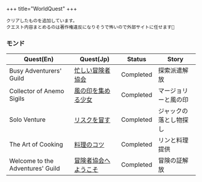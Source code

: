 +++
title="WorldQuest"
+++


```
クリアしたものを追加しています。  
クエスト内容まとめるのは著作権違反になりそうで怖いので外部サイトに任せます🤪  
```

### モンド
| Quest(En)                        | Quest(Jp)                                                                                                                                          | Status    | Story       |
| -------------------------------- | -------------------------------------------------------------------------------------------------------------------------------------------------- | --------- | ----------- |
| Busy Adventurers' Guild          | [忙しい冒険者協会](https://genshin-impact.fandom.com/ja/wiki/%E5%BF%99%E3%81%97%E3%81%84%E5%86%92%E9%99%BA%E8%80%85%E5%8D%94%E4%BC%9A)                     | Completed | 探索派遣解放      |
| Collector of Anemo Sigils        | [風の印を集める少女](https://genshin-impact.fandom.com/ja/wiki/%E9%A2%A8%E3%81%AE%E5%8D%B0%E3%82%92%E9%9B%86%E3%82%81%E3%82%8B%E5%B0%91%E5%A5%B3)           | Completed | マージョリーと風の印  |
| Solo Venture                     | [リスクを冒す](https://genshin-impact.fandom.com/ja/wiki/%E3%83%AA%E3%82%B9%E3%82%AF%E3%82%92%E5%86%92%E3%81%99)                                         | Completed | ジャックの落とし物探し |
| The Art of Cooking               | [料理のコツ](https://genshin-impact.fandom.com/ja/wiki/%E6%96%99%E7%90%86%E3%81%AE%E3%82%B3%E3%83%84)                                                   | Completed | リンと料理提供     |
| Welcome to the Adventures' Guild | [冒険者協会へようこそ](https://genshin-impact.fandom.com/ja/wiki/%E5%86%92%E9%99%BA%E8%80%85%E5%8D%94%E4%BC%9A%E3%81%B8%E3%82%88%E3%81%86%E3%81%93%E3%81%9D) | Completed | 冒険の証解放      |
